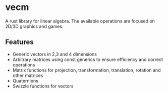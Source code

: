 # vecm
A rust library for linear algebra. The available operations are focused on 2D/3D graphics and games.

## Features
- Generic vectors in 2,3 and 4 dimensions
- Arbitrary matrices using const generics to ensure efficiency and correct operations
- Matrix functions for projection, transformation, translation, rotation and other matrices
- Quaternions
- Swizzle functions for vectors
